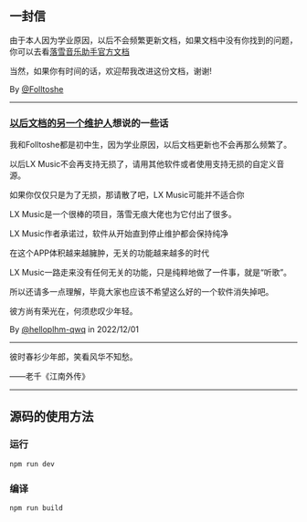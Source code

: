 ## 一封信

由于本人因为学业原因，以后不会频繁更新文档，如果文档中没有你找到的问题，你可以去看[落雪音乐助手官方文档](https://lxmusic.toside.cn)

当然，如果你有时间的话，欢迎帮我改进这份文档，谢谢!

By [@Folltoshe](https://github.com/Folltoshe) 

---

### [以后文档的另一个维护人](https://github.com/helloplhm-qwq/)想说的一些话

我和Folltoshe都是初中生，因为学业原因，以后文档更新也不会再那么频繁了。

以后LX Music不会再支持无损了，请用其他软件或者使用支持无损的自定义音源。  

如果你仅仅只是为了无损，那请散了吧，LX Music可能并不适合你  

LX Music是一个很棒的项目，落雪无痕大佬也为它付出了很多。  

LX Music作者承诺过，软件从开始直到停止维护都会保持纯净  

在这个APP体积越来越臃肿，无关的功能越来越多的时代  

LX Music一路走来没有任何无关的功能，只是纯粹地做了一件事，就是“听歌”。  

所以还请多一点理解，毕竟大家也应该不希望这么好的一个软件消失掉吧。  

彼方尚有荣光在，何须悲叹少年轻。  

By [@helloplhm-qwq](https://github.com/helloplhm-qwq) in 2022/12/01

<!-- 使我视而不见的光亮，对于我们就是黑暗。当我们清醒时，曙光才会破晓来日方长，太阳只是颗启明星。
-- 梭罗《瓦尔登湖》 -->

---

彼时春衫少年郎，笑看风华不知愁。

——老千《江南外传》

---

## 源码的使用方法

### 运行

```
npm run dev
```

### 编译

```
npm run build
```
